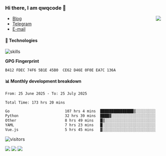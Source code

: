 <!--![](https://user-images.githubusercontent.com/22412567/89914023-fb3a6e80-dc26-11ea-82ba-5ed80e2ffb69.jpg)-->

### Hi there, I am qwqcode 👋

<img src="https://github-readme-stats.mrdulin.vercel.app/api?username=qwqcode&count_private=true&show_icons=true&hide_border=true&icon_color=586069&title_color=0366d6" align="right">

- [Blog](https://qwqaq.com/)
- [Telegram](https://t.me/qwqcode)
- [E-mail](mailto:qwqcode@gmail.com)

#### 🔧 Technologies

![skills](https://skillicons.dev/icons?i=go,ts,cs,js,java,php,py,regex,docker,git,svelte,sass,vue,nuxtjs,webpack,vite,laravel,electron,redis,vscode,visualstudio,idea,androidstudio,figma,ai,ps,pr,powershell,vim,bash&theme=light)

**GPG Fingerprint**

```
B412 FDEC 74F6 5B1E 45B0  CE62 D46E 0F0E EA7C 136A
```

#### 📊 Monthly development breakdown

<!--START_SECTION:waka-->

```txt
From: 25 June 2025 - To: 25 July 2025

Total Time: 173 hrs 20 mins

Go                         107 hrs 4 mins  ███████████████▒░░░░░░░░░   61.77 %
Python                     32 hrs 39 mins  ████▓░░░░░░░░░░░░░░░░░░░░   18.84 %
Other                      8 hrs 49 mins   █▒░░░░░░░░░░░░░░░░░░░░░░░   05.09 %
YAML                       7 hrs 23 mins   █░░░░░░░░░░░░░░░░░░░░░░░░   04.27 %
Vue.js                     5 hrs 45 mins   ▓░░░░░░░░░░░░░░░░░░░░░░░░   03.32 %
```

<!--END_SECTION:waka-->

![visitors](https://visitor-badge.laobi.icu/badge?page_id=qwqcode.visitor-badge)

<p>
  <img src="https://api.githubtrends.io/user/svg/qwqcode/langs?time_range=one_year&theme=classic" />
  <img src="https://api.githubtrends.io/user/svg/qwqcode/repos?time_range=one_year&theme=classic" />
  <img src="https://github-readme-stats.vercel.app/api/top-langs?username=qwqcode&show_icons=true&locale=en&layout=compact&hide=html&langs_count=20" />
</p>
